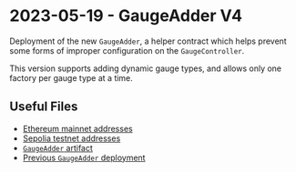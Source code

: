 # 2023-05-19 - GaugeAdder V4

Deployment of the new `GaugeAdder`, a helper contract which helps prevent some forms of improper configuration on the `GaugeController`.

This version supports adding dynamic gauge types, and allows only one factory per gauge type at a time.

## Useful Files

- [Ethereum mainnet addresses](./output/mainnet.json)
- [Sepolia testnet addresses](./output/sepolia.json)
- [`GaugeAdder` artifact](./artifact/GaugeAdder.json)
- [Previous `GaugeAdder` deployment](../../deprecated/20230109-gauge-adder-v3)
